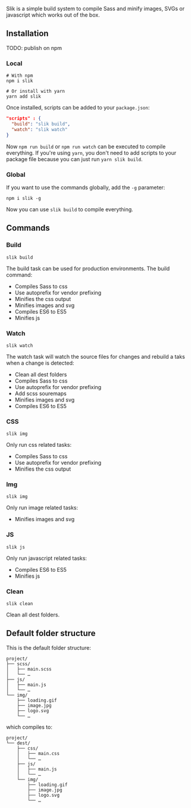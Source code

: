 Slik is a simple build system to compile Sass and minify images, SVGs or javascript which works out of the box.

## Installation

TODO: publish on npm

### Local

```shell
# With npm
npm i slik

# Or install with yarn
yarn add slik
```

Once installed, scripts can be added to your `package.json`:

```json
"scripts" : {
  "build": "slik build",
  "watch": "slik watch"
}
```

Now `npm run build` or `npm run watch` can be executed to compile everything. If you're using `yarn`, you don't need to add scripts to your package file because you can just run `yarn slik build`.

### Global

If you want to use the commands globally, add the `-g` parameter:

```shell
npm i slik -g
```

Now you can use `slik build` to compile everything.

## Commands

### Build

```shell
slik build
```

The build task can be used for production environments. The build command:
- Compiles Sass to css
- Use autoprefix for vendor prefixing
- Minifies the css output
- Minifies images and svg
- Compiles ES6 to ES5
- Minifies js

### Watch

```shell
slik watch
```

The watch task will watch the source files for changes and rebuild a taks when a change is detected:
- Clean all dest folders
- Compiles Sass to css
- Use autoprefix for vendor prefixing
- Add scss souremaps
- Minifies images and svg
- Compiles ES6 to ES5

### CSS

```shell
slik img
```

Only run css related tasks:
- Compiles Sass to css
- Use autoprefix for vendor prefixing
- Minifies the css output

### Img

```shell
slik img
```

Only run image related tasks:
- Minifies images and svg

### JS

```shell
slik js
```

Only run javascript related tasks:
- Compiles ES6 to ES5
- Minifies js

### Clean

```shell
slik clean
```

Clean all dest folders.


## Default folder structure

This is the default folder structure:

```text
project/
├── scss/
│   ├── main.scss
│   └── …
├── js/
│   ├── main.js
│   └── …
└── img/
    ├── loading.gif
    ├── image.jpg
    ├── logo.svg
    └── …
```

which compiles to:

```text
project/
└── dest/
    ├── css/
    │   ├── main.css
    │   └── …
    ├── js/
    │   ├── main.js
    │   └── …
    └── img/
        ├── loading.gif
        ├── image.jpg
        ├── logo.svg
        └── …
```
